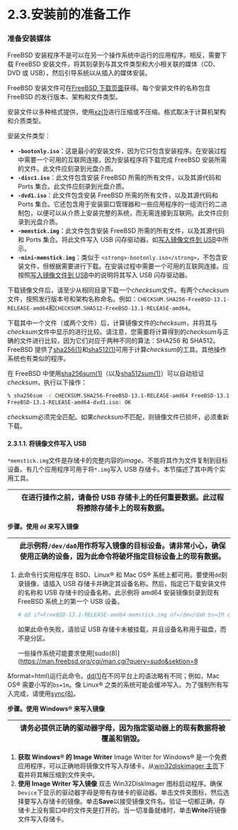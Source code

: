 # 2.3.安装前的准备工作

### 准备安装媒体

FreeBSD 安装程序不是可以在另一个操作系统中运行的应用程序。相反，需要下载 FreeBSD 安装文件，将其刻录到与其文件类型和大小相关联的媒体（CD、DVD 或 USB），然后引导系统以从插入的媒体安装。

FreeBSD 安装文件可在[FreeBSD 下载页面](https://www.freebsd.org/where/)获得。每个安装文件的名称包含 FreeBSD 的发行版本、架构和文件类型。

安装文件以多种格式提供，使用[xz(1)](https://man.freebsd.org/cgi/man.cgi?query=xz&sektion=1&format=html)进行压缩或不压缩。格式取决于计算机架构和介质类型。

安装文件类型：

- **`-bootonly.iso`**：这是最小的安装文件，因为它只包含安装程序。在安装过程中需要一个可用的互联网连接，因为安装程序将下载完成 FreeBSD 安装所需的文件。此文件应刻录到光盘介质。
- **`-disc1.iso`**：此文件包含安装 FreeBSD 所需的所有文件，以及其源代码和 Ports 集合。此文件应刻录到光盘介质。
- **`-dvd1.iso`**：此文件包含安装 FreeBSD 所需的所有文件，以及其源代码和 Ports 集合。它还包含用于安装窗口管理器和一些应用程序的一组流行的二进制包，以便可以从介质上安装完整的系统，而无需连接到互联网。此文件应刻录到光盘介质。
- **`-memstick.img`**：此文件包含安装 FreeBSD 所需的所有文件，以及其源代码和 Ports 集合。将此文件写入 USB 闪存驱动器，如[写入镜像文件到 USB](https://docs.freebsd.org/en/books/handbook/book/#bsdinstall-usb)中所示。
- **`-mini-memstick.img`**：类似于 `<strong>-bootonly.iso</strong>`，不包含安装文件，但根据需要进行下载。在安装过程中需要一个可用的互联网连接。应按照[写入镜像文件到 USB](https://docs.freebsd.org/en/books/handbook/book/#bsdinstall-usb)中的说明将其写入 USB 闪存驱动器。

下载镜像文件后，请至少从相同目录下载一个*checksum*文件。有两个*checksum*文件，按照发行版本号和架构名称命名。例如：`CHECKSUM.SHA256-FreeBSD-13.1-RELEASE-amd64`和`CHECKSUM.SHA512-FreeBSD-13.1-RELEASE-amd64`。

下载其中一个文件（或两个文件）后，计算镜像文件的*checksum*，并将其与*checksum*文件中显示的进行比较。请注意，您需要将计算得到的*checksum*与正确的文件进行比较，因为它们对应于两种不同的算法：SHA256 和 SHA512。FreeBSD 提供了[sha256(1)](https://man.freebsd.org/cgi/man.cgi?query=sha256&sektion=1&format=html)和[sha512(1)](https://man.freebsd.org/cgi/man.cgi?query=sha512&sektion=1&format=html)可用于计算*checksum*的工具。其他操作系统也有类似的程序。

在 FreeBSD 中使用[sha256sum(1)](https://man.freebsd.org/cgi/man.cgi?query=sha256sum&sektion=1&format=html)（以及[sha512sum(1)](https://man.freebsd.org/cgi/man.cgi?query=sha512sum&sektion=1&format=html)）可以自动验证*checksum*，执行以下操作：

```sh
% sha256sum -c CHECKSUM.SHA256-FreeBSD-13.1-RELEASE-amd64 FreeBSD-13.1-RELEASE-amd64-dvd1.iso
FreeBSD-13.1-RELEASE-amd64-dvd1.iso: OK
```

*checksum*必须完全匹配。如果*checksum*不匹配，则镜像文件已损坏，必须重新下载。

#### 2.3.1.1. 将镜像文件写入 USB

`*memstick.img`文件是存储卡的完整内容的*image*。不能将其作为文件复制到目标设备。有几个应用程序可用于将`*.img`写入 USB 存储卡。本节描述了其中两个实用工具。

|     | 在进行操作之前，请备份 USB 存储卡上的任何重要数据。此过程将擦除存储卡上的现有数据。 |
| --- | ----------------------------------------------------------------------------------- |

**步骤。使用 `dd`​ 来写入镜像**

|     | 此示例将`/dev/da0`用作将写入镜像的目标设备。请非常小心，确保使用正确的设备，因为此命令将破坏指定目标设备上的现有数据。 |
| --- | ---------------------------------------------------------------------------------------------------------------------- |

1. 此命令行实用程序在 BSD、Linux® 和 Mac OS® 系统上都可用。要使用`dd`刻录镜像，请插入 USB 存储卡并确定其设备名称。然后，指定已下载安装文件的名称和 USB 存储卡的设备名称。此示例将 amd64 安装镜像刻录到现有 FreeBSD 系统上的第一个 USB 设备。

   ```sh
   # dd if=FreeBSD-13.1-RELEASE-amd64-memstick.img of=/dev/da0 bs=1M conv=sync
   ```

   如果此命令失败，请验证 USB 存储卡未被挂载，并且设备名称用于磁盘，而不是分区。

   一些操作系统可能要求使用[sudo(8)](https://man.freebsd.org/cgi/man.cgi?query=sudo&sektion=8

&format=html)运行此命令。[dd(1)](https://man.freebsd.org/cgi/man.cgi?query=dd&sektion=1&format=html)在不同平台上的语法略有不同；例如，Mac OS® 需要小写的`bs=1m`。像 Linux® 之类的系统可能会缓冲写入。为了强制所有写入完成，请使用[sync(8)](https://man.freebsd.org/cgi/man.cgi?query=sync&sektion=8&format=html)。

**步骤。使用 Windows® 来写入镜像**

|     | 请务必提供正确的驱动器字母，因为指定驱动器上的现有数据将被覆盖和销毁。 |
| --- | ---------------------------------------------------------------------- |

1. **获取 Windows® 的 Image Writer**
   Image Writer for Windows® 是一个免费应用程序，可以正确地将镜像文件写入存储卡。从[win32diskimager 主页](https://sourceforge.net/projects/win32diskimager/)下载并将其解压缩到文件夹中。
2. **使用 Image Writer 写入镜像**
   双击 Win32DiskImager 图标启动程序。确保`Device`下显示的驱动器字母是带有存储卡的驱动器。单击文件夹图标，然后选择要写入存储卡的镜像。单击**Save**以接受镜像文件名。验证一切都正确，存储卡上没有窗口中的文件夹是打开的。当一切准备就绪时，单击**Write**将镜像文件写入存储卡。
